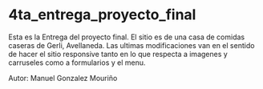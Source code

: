# 4ta_entrega_proyecto_final

Esta es la Entrega del proyecto final. El sitio es de una casa de comidas caseras de Gerli, Avellaneda. 
Las ultimas modificaciones van en el sentido de hacer el sitio responsive tanto en lo que respecta a imagenes y carruseles como a formularios y el menu.

Autor: Manuel Gonzalez Mouriño
